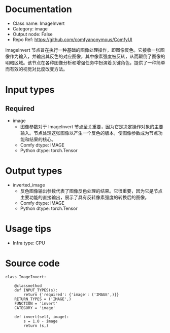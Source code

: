 # Documentation
- Class name: ImageInvert
- Category: image
- Output node: False
- Repo Ref: https://github.com/comfyanonymous/ComfyUI

ImageInvert 节点旨在执行一种基础的图像处理操作，即图像反色。它接收一张图像作为输入，并输出其反色的对应图像，其中像素强度被反转，从而颠倒了图像的明暗区域。该节点在各种图像分析和增强任务中扮演着关键角色，提供了一种简单而有效的视觉对比度改变方法。

# Input types
## Required
- image
    - 图像参数对于 ImageInvert 节点至关重要，因为它是决定操作对象的主要输入。节点处理这张图像以产生一个反色的版本，使图像参数成为节点功能和结果的核心。
    - Comfy dtype: IMAGE
    - Python dtype: torch.Tensor

# Output types
- inverted_image
    - 反色图像输出参数代表了图像反色处理的结果。它很重要，因为它是节点主要功能的直接输出，展示了具有反转像素强度的转换后的图像。
    - Comfy dtype: IMAGE
    - Python dtype: torch.Tensor

# Usage tips
- Infra type: CPU

# Source code
```
class ImageInvert:

    @classmethod
    def INPUT_TYPES(s):
        return {'required': {'image': ('IMAGE',)}}
    RETURN_TYPES = ('IMAGE',)
    FUNCTION = 'invert'
    CATEGORY = 'image'

    def invert(self, image):
        s = 1.0 - image
        return (s,)
```